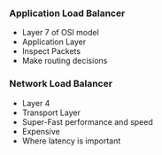 ### Application Load Balancer

* Layer 7 of OSI model
* Application Layer
* Inspect Packets
* Make routing decisions

### Network Load Balancer

* Layer 4
* Transport Layer
* Super-Fast performance and speed
* Expensive
* Where latency is important

